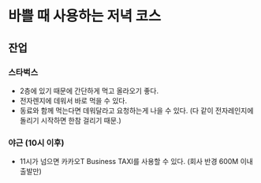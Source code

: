 # 바쁠 때 사용하는 저녁 코스
## 잔업
### 스타벅스
- 2층에 있기 때문에 간단하게 먹고 올라오기 좋다.
- 전자렌지에 데워서 바로 먹을 수 있다.
- 동료와 함께 먹는다면 데워달라고 요청하는게 나을 수 있다. (다 같이 전자레인지에 돌리기 시작하면 한참 걸리기 때문.)
### 야근 (10시 이후)
- 11시가 넘으면 카카오T Business TAXI를 사용할 수 있다. (회사 반경 600M 이내 출발만)
